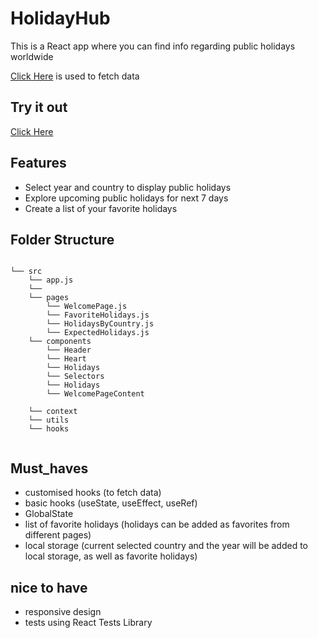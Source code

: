 # HolidayHub

This is a React app where you can find info regarding public holidays worldwide

[Click Here](https://date.nager.at/) is used to fetch data

## Try it out

[Click Here](https://lucky-squirrel-abf1d1.netlify.app)


## Features

- Select year and country to display public holidays
- Explore upcoming public holidays for next 7 days
- Create a list of your favorite holidays

## Folder Structure
```text

└── src
    └── app.js
    └── 
    └── pages
        └── WelcomePage.js
        └── FavoriteHolidays.js
        └── HolidaysByCountry.js
        └── ExpectedHolidays.js
    └── components
        └── Header
        └── Heart
        └── Holidays
        └── Selectors
        └── Holidays
        └── WelcomePageContent
        
    └── context
    └── utils
    └── hooks
        
```

## Must_haves

- customised hooks (to fetch data)
- basic hooks (useState, useEffect, useRef)
- GlobalState
- list of favorite holidays (holidays can be added as favorites from different pages)
- local storage (current selected country and the year will be added to local storage, as well as favorite holidays)

## nice to have
- responsive design
- tests using React Tests Library

